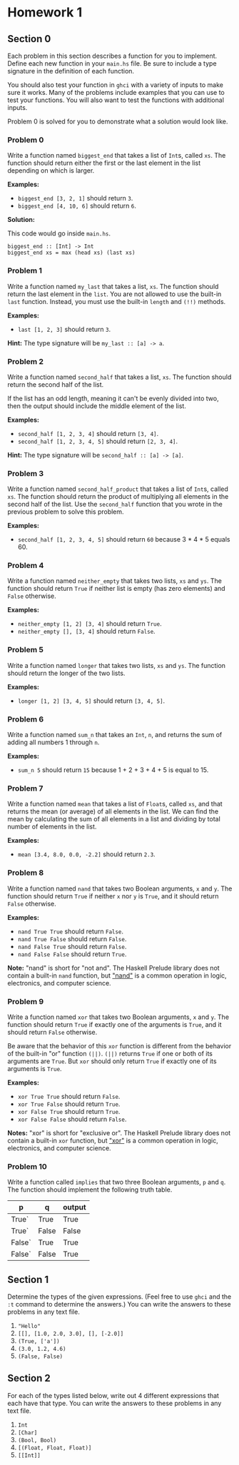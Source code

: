 # Homework 1

## Section 0

Each problem in this section describes a function for you to implement. Define each new function in your `main.hs` file. Be sure to include a type signature in the definition of each function. 

You should also test your function in `ghci` with a variety of inputs to make sure it works. Many of the problems include examples that you can use to test your functions. You will also want to test the functions with additional inputs.

Problem 0 is solved for you to demonstrate what a solution would look like.

### Problem 0

Write a function named `biggest_end` that takes a list of `Int`s, called `xs`. The function should return either the first or the last element in the list depending on which is larger.

**Examples:**

- `biggest_end [3, 2, 1]` should return `3`.
- `biggest_end [4, 10, 6]` should return `6`.

**Solution:**

This code would go inside `main.hs`.
```
biggest_end :: [Int] -> Int
biggest_end xs = max (head xs) (last xs)
```

### Problem 1

Write a function named `my_last` that takes a list, `xs`. The function should return the last element in the `list`. You are not allowed to use the built-in `last` function. Instead, you must use the built-in `length` and `(!!)` methods.

**Examples:**
- `last [1, 2, 3]` should return `3`.

**Hint:**
The type signature will be `my_last :: [a] -> a`.

### Problem 2

Write a function named `second_half` that takes a list, `xs`. The function should return the second half of the list.

If the list has an odd length, meaning it can't be evenly divided into two, then the output should include the middle element of the list.

**Examples:** 
- `second_half [1, 2, 3, 4]` should return `[3, 4]`.
- `second_half [1, 2, 3, 4, 5]` should return `[2, 3, 4]`.

**Hint:**
The type signature will be `second_half :: [a] -> [a]`.

### Problem 3

Write a function named `second_half_product` that takes a list of `Int`s, called `xs`. The function should return the product of multiplying all elements in the second half of the list. Use the `second_half` function that you wrote in the previous problem to solve this problem.

**Examples:** 
- `second_half [1, 2, 3, 4, 5]` should return `60` because 3 * 4 * 5 equals 60.

### Problem 4

Write a function named `neither_empty` that takes two lists, `xs` and `ys`. The function should return `True` if neither list is empty (has zero elements) and `False` otherwise.

**Examples:**
- `neither_empty [1, 2] [3, 4]` should return `True`.
- `neither_empty [], [3, 4]` should return `False`.

### Problem 5

Write a function named `longer` that takes two lists, `xs` and `ys`. The function should return the longer of the two lists. 

**Examples:**
- `longer [1, 2] [3, 4, 5]` should return `[3, 4, 5]`.

### Problem 6

Write a function named `sum_n` that takes an `Int`, `n`, and returns the sum of adding all numbers 1 through `n`.

**Examples:**
- `sum_n 5` should return `15` because 1 + 2 + 3 + 4 + 5 is equal to 15.

### Problem 7

Write a function named `mean` that takes a list of `Float`s, called `xs`, and that returns the mean (or average) of all elements in the list. We can find the mean by calculating the sum of all elements in a list and dividing by total number of elements in the list.

**Examples:**
- `mean [3.4, 8.0, 0.0, -2.2]` should return `2.3`.

### Problem 8

Write a function named `nand` that takes two Boolean arguments, `x` and `y`. The function should return `True` if neither `x` nor `y` is `True`, and it should return `False` otherwise.

**Examples:**
- `nand True True` should return `False`.
- `nand True False` should return `False`.
- `nand False True` should return `False`.
- `nand False False` should return `True`.

**Note:**
"nand" is short for "not and". The Haskell Prelude library does not contain a built-in `nand` function, but ["nand"](https://en.wikipedia.org/wiki/NAND_gate) is a common operation in logic, electronics, and computer science.

### Problem 9

Write a function named `xor` that takes two Boolean arguments, `x` and `y`. The function should return `True` if exactly one of the arguments is `True`, and it should return `False` otherwise.

Be aware that the behavior of this `xor` function is different from the behavior of the built-in "or" function `(||)`. `(||)` returns `True` if one or both of its arguments are `True`. But `xor` should only return `True` if exactly one of its arguments is `True`.

**Examples:**
- `xor True True` should return `False`.
- `xor True False` should return `True`.
- `xor False True` should return `True`.
- `xor False False` should return `False`.

**Notes:**
"xor" is short for "exclusive or". The Haskell Prelude library does not contain a built-in `xor` function, but ["xor"](https://en.wikipedia.org/wiki/Exclusive_or) is a common operation in logic, electronics, and computer science.

### Problem 10

Write a function called `implies` that two three Boolean arguments, `p` and `q`. The function should implement the following truth table.

| p | q | output |
| - | - | - |
| True` | True | True |
| True` | False | False |
| False` | True | True |
| False` | False | True |

## Section 1

Determine the types of the given expressions. (Feel free to use `ghci` and the `:t` command to determine the answers.) You can write the answers to these problems in any text file.

1. ``"Hello"``
2. `[[], [1.0, 2.0, 3.0], [], [-2.0]]`
3. `(True, ['a'])`
4. `(3.0, 1.2, 4.6)`
5. `(False, False)`

## Section 2

For each of the types listed below, write out 4 different expressions that each have that type. You can write the answers to these problems in any text file.

1. `Int`
2. `[Char]`
3. `(Bool, Bool)`
4. `[(Float, Float, Float)]`
5. `[[Int]]`